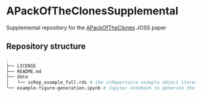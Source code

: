 # APackOfTheClonesSupplemental

Supplemental repository for the [APackOfTheClones](https://github.com/Qile0317/APackOfTheClones) JOSS paper

## Repository structure

```bash
.
├── LICENSE
├── README.md
├── data
│   └── scRep_example_full.rds # the scRepertoire example object stored through git-lfs
└── example-figure-generation.ipynb # Jupyter notebook to generate the figure in the paper
```
